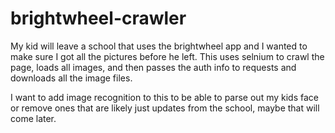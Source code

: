 # brightwheel-crawler

My kid will leave a school that uses the brightwheel app and I wanted to make sure I got all the pictures before he left. This uses selnium to crawl the page, loads all images, and then passes the auth info to requests and downloads all the image files. 

I want to add image recognition to this to be able to parse out my kids face or remove ones that are likely just updates from the school, maybe that will come later.
